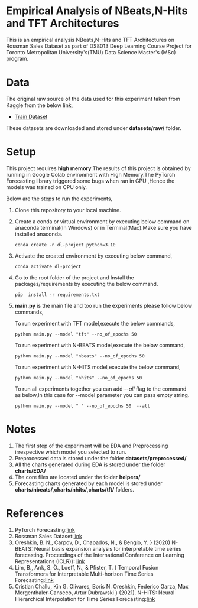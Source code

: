 # Empirical Analysis of NBeats,N-Hits and TFT Architectures

This is an empirical analysis NBeats,N-Hits and TFT Architectures on Rossman Sales Dataset as part of DS8013 Deep Learning Course Project for Toronto Metropolitan University's(TMU) Data Science Master's (MSc) program.

# Data

The original raw source of the data used for this experiment taken from Kaggle from the below link,

* [Train Dataset](https://www.kaggle.com/competitions/rossmann-store-sales/data)

These datasets are downloaded and stored under **datasets/raw/** folder.

# Setup

This project requires **high memory**.The results of this project is obtained by running in Google Colab environment with High Memory.The PyTorch Forecasting library triggered some bugs when ran in GPU ,Hence the models was trained on CPU only.

Below are the steps to run the experiments,

1. Clone this repository to your local machine.
2. Create a conda or virtual environment by executing below command on anaconda terminal(In Windows) or in Terminal(Mac).Make sure you have installed anaconda.
   ```
   conda create -n dl-project python=3.10
   ```
3. Activate the created environment by executing below command,
   ```
   conda activate dl-project
   ```
4. Go to the root folder of the project and Install the packages/requirements by executing the below command.
   ```
   pip  install -r requirements.txt
   ```
5. **main.py** is the main file and too run the experiments please follow below commands,
   
   To run experiment with TFT model,execute the below commands,
   ```
   python main.py --model "tft" --no_of_epochs 50  
   ```
   To run experiment with N-BEATS model,execute the below command,
   ```
   python main.py --model "nbeats" --no_of_epochs 50  
   ```
   To run experiment with N-HITS model,execute the below command,
   ```
   python main.py --model "nhits" --no_of_epochs 50  
   ```
   To run all experiments together you can add *--all* flag to the command as below,In this case for --model parameter you can pass empty string.
   ```
   python main.py --model " " --no_of_epochs 50  --all
   ```

# Notes
1. The first step of the experiment will be EDA and Preprocessing irrespective which model you selected to run.
2. Preprocessed data is stored under the folder **datasets/preprocessed/**
3. All the charts generated during EDA is stored under the folder **charts/EDA/**
4. The core files are located under the folder **helpers/**
5. Forecasting charts generated by each model is stored under **charts/nbeats/**,**charts/nhits/**,**charts/tft/** folders.

# References

1. PyTorch Forecasting:[link](https://pytorch-forecasting.readthedocs.io/en/stable/index.html)
2. Rossman Sales Dataset:[link](https://www.kaggle.com/competitions/rossmann-store-sales/data)
3. Oreshkin, B. N., Carpov, D., Chapados, N., \& Bengio, Y.  } (2020) N-BEATS: Neural basis expansion analysis for interpretable time series forecasting. Proceedings of the International Conference on Learning Representations (ICLR)}: [link](https://arxiv.org/abs/1905.10437)
4. Lim, B., Arık, S. Ö., Loeff, N., \& Pfister, T.  } Temporal Fusion Transformers for Interpretable Multi-horizon Time Series Forecasting:[link](https://arxiv.org/abs/1912.09363)
5. Cristian Challu, Kin G. Olivares, Boris N. Oreshkin, Federico Garza, Max Mergenthaler-Canseco, Artur Dubrawski } (2021). N-HiTS: Neural Hierarchical Interpolation for Time Series Forecasting:[link](https://arxiv.org/abs/2201.12886)

